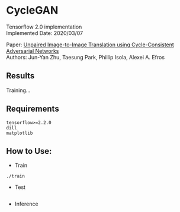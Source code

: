 # CycleGAN

Tensorflow 2.0 implementation<br>
Implemented Date: 2020/03/07

Paper: [Unpaired Image-to-Image Translation using Cycle-Consistent Adversarial Networks](https://arxiv.org/abs/1703.10593)<br>
Authors: Jun-Yan Zhu, Taesung Park, Phillip Isola, Alexei A. Efros

## Results
Training...

## Requirements
```
tensorflow>=2.2.0
dill
matplotlib
```

## How to Use:
* Train
```
./train
```

* Test
```
```

* Inference
```
```